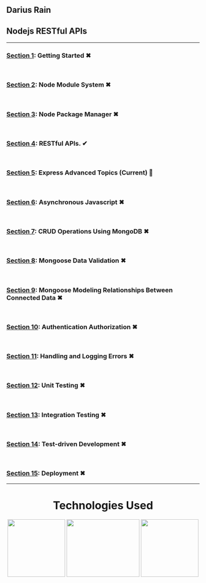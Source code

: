 <h2>Darius Rain <h2>
<h2>Nodejs RESTful APIs</h2>
<hr>

<div>
  
  <h3><a href="#">Section 1</a>: Getting Started ✖</h3>
  <br>
  <h3><a href="#">Section 2</a>: Node Module System ✖</h3>
  <br>
  <h3><a href="#">Section 3</a>: Node Package Manager ✖</h3>
  <br>
  <h3><a href="https://github.com/DariusRain/nodejs-course/tree/master/section-4-restful-api">Section 4</a>: RESTful APIs. ✔</h3>
  <br>
  <h3><a href="https://github.com/DariusRain/nodejs-course/tree/master/section-5-express-advanced-topics">Section 5</a>: Express Advanced Topics (Current) 📝</h3>
  <br>
  <h3><a href="#">Section 6</a>: Asynchronous Javascript ✖</h3>
  <br>
  <h3><a href="#">Section 7</a>: CRUD Operations Using MongoDB ✖</h3>
  <br>
  <h3><a href="#">Section 8</a>: Mongoose Data Validation ✖</h3>
  <br>
  <h3><a href="#">Section 9</a>: Mongoose Modeling Relationships Between Connected Data ✖</h3>
  <br>
  <h3><a href="#">Section 10</a>: Authentication Authorization ✖</h3>
  <br>
  <h3><a href="#">Section 11</a>: Handling and Logging Errors ✖</h3>
  <br>
  <h3><a href="#">Section 12</a>: Unit Testing ✖</h3>
  <br>
  <h3><a href="#">Section 13</a>: Integration Testing ✖</h3>
  <br>
  <h3><a href="#">Section 14</a>: Test-driven Development ✖</h3>
  <br>
  <h3><a href="#">Section 15</a>: Deployment ✖</h3>

  

</div>
<hr>
<div align="center">
<h1>Technologies Used</h2>
<a href="https://nodejs.org/en/"><img width="150px" height="150px" src="https://cdn.freebiesupply.com/logos/large/2x/nodejs-1-logo-png-transparent.png"></a>
<a href="https://www.npmjs.com/package/express"><img width="190px" height="150px" src="https://i.cloudup.com/zfY6lL7eFa-3000x3000.png"></a>
<a href="https://www.mongodb.com/"><img width="150px" height="150px" src="https://icons-for-free.com/iconfiles/png/512/development+logo+mongodb+programming+icon-1320184807578986595.png"></a>

</div>

